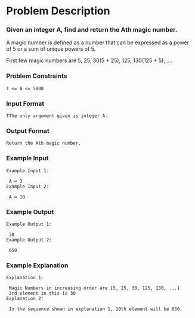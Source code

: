 # Problem Description

### Given an integer A, find and return the Ath magic number.

A magic number is defined as a number that can be expressed as a power of 5 or a sum of unique powers of 5.

First few magic numbers are 5, 25, 30(5 + 25), 125, 130(125 + 5), ….

### Problem Constraints

```
1 <= A <= 5000
```

### Input Format

```
TThe only argument given is integer A.

```

### Output Format

```
Return the Ath magic number.
```

### Example Input

```
Example Input 1:

 A = 3
Example Input 2:

 A = 10
```

### Example Output

```
Example Output 1:

 30
Example Output 2:

 650
```

### Example Explanation

```
Explanation 1:

 Magic Numbers in increasing order are [5, 25, 30, 125, 130, ...]
 3rd element in this is 30
Explanation 2:

 In the sequence shown in explanation 1, 10th element will be 650.

```
